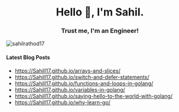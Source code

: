 <h1 align="center">Hello 👋, I'm Sahil.</h1>
<h3 align="center">Trust me, I'm an Engineer!</h3> 

<p align="left"> <img src="https://komarev.com/ghpvc/?username=sahilrathod17&label=Profile%20views&color=0e75b6&style=flat" alt="sahilrathod17" /> </p>

#### Latest Blog Posts
<!-- BlogPosts:START -->
- https://Sahill17.github.io/arrays-and-slices/
- https://Sahill17.github.io/switch-and-defer-statements/
- https://Sahill17.github.io/functions-and-loops-in-golang/
- https://Sahill17.github.io/variables-in-golang/
- https://Sahill17.github.io/saying-hello-to-the-world-with-golang/
- https://Sahill17.github.io/why-learn-go/
